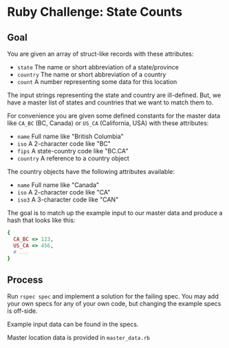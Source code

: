 # Ruby Challenge: State Counts

## Goal

You are given an array of struct-like records with these attributes:

* `state` The name or short abbreviation of a state/province
* `country` The name or short abbreviation of a country
* `count` A number representing some data for this location

The input strings representing the state and country are ill-defined. But, we
have a master list of states and countries that we want to match them to. 

For convenience you are given some defined constants for the master data like
`CA_BC` (BC, Canada) or `US_CA` (California, USA) with these attributes:

* `name` Full name like "British Columbia"
* `iso` A 2-character code like "BC"
* `fips` A state-country code like "BC.CA"
* `country` A reference to a country object

The country objects have the following attributes available:

* `name` Full name like "Canada"
* `iso` A 2-character code like "CA"
* `iso3` A 3-character code like "CAN"

The goal is to match up the example input to our master data and produce a hash that looks like this:

```ruby
{
  CA_BC => 123,
  US_CA => 456,
  # ...
}
```

## Process

Run `rspec spec` and implement a solution for the failing spec. You may add
your own specs for any of your own code, but changing the example specs is
off-side. 

Example input data can be found in the specs.

Master location data is provided in `master_data.rb`
